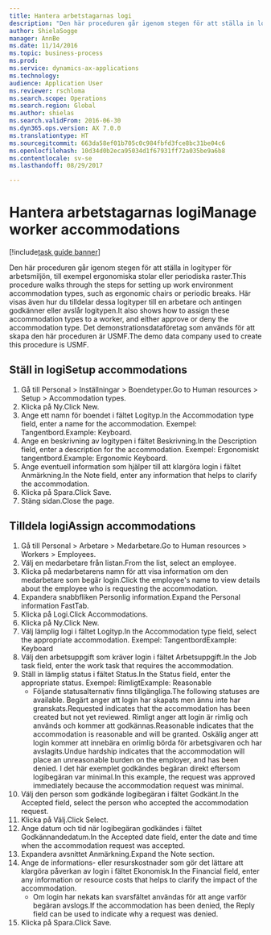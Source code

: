 ```yaml
--- 
title: Hantera arbetstagarnas logi
description: "Den här proceduren går igenom stegen för att ställa in logityper för arbetsmiljön, till exempel ergonomiska stolar eller periodiska raster."
author: ShielaSogge
manager: AnnBe
ms.date: 11/14/2016
ms.topic: business-process
ms.prod: 
ms.service: dynamics-ax-applications
ms.technology: 
audience: Application User
ms.reviewer: rschloma
ms.search.scope: Operations
ms.search.region: Global
ms.author: shielas
ms.search.validFrom: 2016-06-30
ms.dyn365.ops.version: AX 7.0.0
ms.translationtype: HT
ms.sourcegitcommit: 663da58ef01b705c0c984fbfd3fce8bc31be04c6
ms.openlocfilehash: 10d34d0b2eca95034d1f67931ff72a035be9a6b8
ms.contentlocale: sv-se
ms.lasthandoff: 08/29/2017

---
```

# <a name="manage-worker-accommodations"></a><span data-ttu-id="79c66-103">Hantera arbetstagarnas logi</span><span class="sxs-lookup"><span data-stu-id="79c66-103">Manage worker accommodations</span></span>

[!include[task guide banner](../../../includes/task-guide-banner.md)]

<span data-ttu-id="79c66-104">Den här proceduren går igenom stegen för att ställa in logityper för arbetsmiljön, till exempel ergonomiska stolar eller periodiska raster.</span><span class="sxs-lookup"><span data-stu-id="79c66-104">This procedure walks through the steps for setting up work environment accommodation types, such as ergonomic chairs or periodic breaks.</span></span> <span data-ttu-id="79c66-105">Här visas även hur du tilldelar dessa logityper till en arbetare och antingen godkänner eller avslår logitypen.</span><span class="sxs-lookup"><span data-stu-id="79c66-105">It also shows how to assign these accommodation types to a worker, and either approve or deny the accommodation type.</span></span> <span data-ttu-id="79c66-106">Det demonstrationsdataföretag som används för att skapa den här proceduren är USMF.</span><span class="sxs-lookup"><span data-stu-id="79c66-106">The demo data company used to create this procedure is USMF.</span></span>


## <a name="setup-accommodations"></a><span data-ttu-id="79c66-107">Ställ in logi</span><span class="sxs-lookup"><span data-stu-id="79c66-107">Setup accommodations</span></span>
1. <span data-ttu-id="79c66-108">Gå till Personal > Inställningar > Boendetyper.</span><span class="sxs-lookup"><span data-stu-id="79c66-108">Go to Human resources > Setup > Accommodation types.</span></span>
2. <span data-ttu-id="79c66-109">Klicka på Ny.</span><span class="sxs-lookup"><span data-stu-id="79c66-109">Click New.</span></span>
3. <span data-ttu-id="79c66-110">Ange ett namn för boendet i fältet Logityp.</span><span class="sxs-lookup"><span data-stu-id="79c66-110">In the Accommodation type field, enter a name for the accommodation.</span></span> <span data-ttu-id="79c66-111">Exempel: Tangentbord.</span><span class="sxs-lookup"><span data-stu-id="79c66-111">Example: Keyboard.</span></span>
4. <span data-ttu-id="79c66-112">Ange en beskrivning av logitypen i fältet Beskrivning.</span><span class="sxs-lookup"><span data-stu-id="79c66-112">In the Description field, enter a description for the accommodation.</span></span> <span data-ttu-id="79c66-113">Exempel: Ergonomiskt tangentbord.</span><span class="sxs-lookup"><span data-stu-id="79c66-113">Example: Ergonomic Keyboard.</span></span>
5. <span data-ttu-id="79c66-114">Ange eventuell information som hjälper till att klargöra login i fältet Anmärkning.</span><span class="sxs-lookup"><span data-stu-id="79c66-114">In the Note field, enter any information that helps to clarify the accommodation.</span></span>
6. <span data-ttu-id="79c66-115">Klicka på Spara.</span><span class="sxs-lookup"><span data-stu-id="79c66-115">Click Save.</span></span>
7. <span data-ttu-id="79c66-116">Stäng sidan.</span><span class="sxs-lookup"><span data-stu-id="79c66-116">Close the page.</span></span>

## <a name="assign-accommodations"></a><span data-ttu-id="79c66-117">Tilldela logi</span><span class="sxs-lookup"><span data-stu-id="79c66-117">Assign accommodations</span></span>
1. <span data-ttu-id="79c66-118">Gå till Personal > Arbetare > Medarbetare.</span><span class="sxs-lookup"><span data-stu-id="79c66-118">Go to Human resources > Workers > Employees.</span></span>
2. <span data-ttu-id="79c66-119">Välj en medarbetare från listan.</span><span class="sxs-lookup"><span data-stu-id="79c66-119">From the list, select an employee.</span></span>
3. <span data-ttu-id="79c66-120">Klicka på medarbetarens namn för att visa information om den medarbetare som begär login.</span><span class="sxs-lookup"><span data-stu-id="79c66-120">Click the employee's name to view details about the employee who is requesting the accommodation.</span></span>
4. <span data-ttu-id="79c66-121">Expandera snabbfliken Personlig information.</span><span class="sxs-lookup"><span data-stu-id="79c66-121">Expand the Personal information FastTab.</span></span>
5. <span data-ttu-id="79c66-122">Klicka på Logi.</span><span class="sxs-lookup"><span data-stu-id="79c66-122">Click Accommodations.</span></span>
6. <span data-ttu-id="79c66-123">Klicka på Ny.</span><span class="sxs-lookup"><span data-stu-id="79c66-123">Click New.</span></span>
7. <span data-ttu-id="79c66-124">Välj lämplig logi i fältet Logityp.</span><span class="sxs-lookup"><span data-stu-id="79c66-124">In the Accommodation type field, select the appropriate accommodation.</span></span> <span data-ttu-id="79c66-125">Exempel: Tangentbord</span><span class="sxs-lookup"><span data-stu-id="79c66-125">Example: Keyboard</span></span>
8. <span data-ttu-id="79c66-126">Välj den arbetsuppgift som kräver login i fältet Arbetsuppgift.</span><span class="sxs-lookup"><span data-stu-id="79c66-126">In the Job task field, enter the work task that requires the accommodation.</span></span>
9. <span data-ttu-id="79c66-127">Ställ in lämplig status i fältet Status.</span><span class="sxs-lookup"><span data-stu-id="79c66-127">In the Status field, enter the appropriate status.</span></span> <span data-ttu-id="79c66-128">Exempel: Rimligt</span><span class="sxs-lookup"><span data-stu-id="79c66-128">Example: Reasonable</span></span>
    * <span data-ttu-id="79c66-129">Följande statusalternativ finns tillgängliga.</span><span class="sxs-lookup"><span data-stu-id="79c66-129">The following statuses are available.</span></span> <span data-ttu-id="79c66-130">Begärt anger att login har skapats men ännu inte har granskats.</span><span class="sxs-lookup"><span data-stu-id="79c66-130">Requested indicates that the accommodation has been created but not yet reviewed.</span></span> <span data-ttu-id="79c66-131">Rimligt anger att login är rimlig och används och kommer att godkännas.</span><span class="sxs-lookup"><span data-stu-id="79c66-131">Reasonable indicates that the accommodation is reasonable and will be granted.</span></span> <span data-ttu-id="79c66-132">Oskälig anger att login kommer att innebära en orimlig börda för arbetsgivaren och har avslagits.</span><span class="sxs-lookup"><span data-stu-id="79c66-132">Undue hardship indicates that the accommodation will place an unreasonable burden on the employer, and has been denied.</span></span> <span data-ttu-id="79c66-133">I det här exemplet godkändes begäran direkt eftersom logibegäran var minimal.</span><span class="sxs-lookup"><span data-stu-id="79c66-133">In this example, the request was approved immediately because the accommodation request was minimal.</span></span>  
10. <span data-ttu-id="79c66-134">Välj den person som godkände logibegäran i fältet Godkänt.</span><span class="sxs-lookup"><span data-stu-id="79c66-134">In the Accepted field, select the person who accepted the accommodation request.</span></span>
11. <span data-ttu-id="79c66-135">Klicka på Välj.</span><span class="sxs-lookup"><span data-stu-id="79c66-135">Click Select.</span></span>
12. <span data-ttu-id="79c66-136">Ange datum och tid när logibegäran godkändes i fältet Godkännandedatum.</span><span class="sxs-lookup"><span data-stu-id="79c66-136">In the Accepted date field, enter the date and time when the accommodation request was accepted.</span></span>
13. <span data-ttu-id="79c66-137">Expandera avsnittet Anmärkning.</span><span class="sxs-lookup"><span data-stu-id="79c66-137">Expand the Note section.</span></span>
14. <span data-ttu-id="79c66-138">Ange de informations- eller resurskostnader som gör det lättare att klargöra påverkan av login i fältet Ekonomisk.</span><span class="sxs-lookup"><span data-stu-id="79c66-138">In the Financial field, enter any information or resource costs that helps to clarify the impact of the accommodation.</span></span>
    * <span data-ttu-id="79c66-139">Om login har nekats kan svarsfältet användas för att ange varför begäran avslogs.</span><span class="sxs-lookup"><span data-stu-id="79c66-139">If the accommodation has been denied, the Reply field can be used to indicate why a request was denied.</span></span>  
15. <span data-ttu-id="79c66-140">Klicka på Spara.</span><span class="sxs-lookup"><span data-stu-id="79c66-140">Click Save.</span></span>


